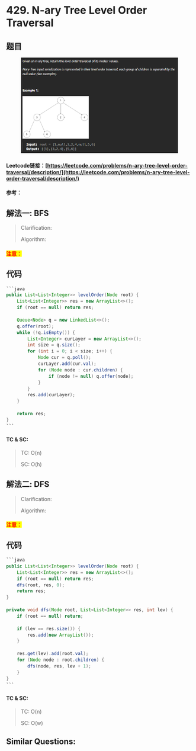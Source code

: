 # 429. N-ary Tree Level Order Traversal

## 题目

<figure><img src="../../.gitbook/assets/image (1) (1) (1) (1) (1) (1) (1).png" alt=""><figcaption></figcaption></figure>

#### Leetcode链接：[https://leetcode.com/problems/n-ary-tree-level-order-traversal/description/](https://leetcode.com/problems/n-ary-tree-level-order-traversal/description/)

#### 参考：

## 解法一: BFS

> Clarification:&#x20;
>
> Algorithm:&#x20;

#### <mark style="color:red;">注意：</mark>

## 代码

````java
```java
public List<List<Integer>> levelOrder(Node root) {
    List<List<Integer>> res = new ArrayList<>();
    if (root == null) return res;

    Queue<Node> q = new LinkedList<>();
    q.offer(root);
    while (!q.isEmpty()) {
        List<Integer> curLayer = new ArrayList<>();
        int size = q.size();
        for (int i = 0; i < size; i++) {
            Node cur = q.poll();
            curLayer.add(cur.val);
            for (Node node : cur.children) {
                if (node != null) q.offer(node);
            }
        }
        res.add(curLayer);
    }

    return res;
}
```
````

#### TC & SC:&#x20;

> TC: O(n)
>
> SC: O(h)

## 解法二: DFS

> Clarification:&#x20;
>
> Algorithm:&#x20;

#### <mark style="color:red;">注意：</mark>

## 代码

````java
```java
public List<List<Integer>> levelOrder(Node root) {
    List<List<Integer>> res = new ArrayList<>();
    if (root == null) return res;
    dfs(root, res, 0);
    return res;
}

private void dfs(Node root, List<List<Integer>> res, int lev) {
    if (root == null) return;

    if (lev == res.size()) {
        res.add(new ArrayList());
    }

    res.get(lev).add(root.val);
    for (Node node : root.children) {
        dfs(node, res, lev + 1);
    }
}
```
````

#### TC & SC:&#x20;

> TC: O(n)
>
> SC: O(w)

## **Similar Questions:**&#x20;
